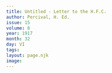 ```yaml
---
title: Untitled - Letter to the H.F.C.
author: Percival, H. Ed.
issue: 15
volume: 8
year: 1917
month: 32
day: VI
tags:
layout: page.njk
image:
---
```


